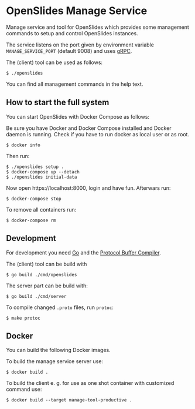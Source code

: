 # OpenSlides Manage Service

Manage service and tool for OpenSlides which provides some management commands
to setup and control OpenSlides instances.

The service listens on the port given by environment variable
`MANAGE_SERVICE_PORT` (default 9008) and uses [gRPC](https://grpc.io/).

The (client) tool can be used as follows:

    $ ./openslides

You can find all management commands in the help text.


## How to start the full system

You can start OpenSlides with Docker Compose as follows:

Be sure you have Docker and Docker Compose installed and Docker daemon is
running. Check if you have to run docker as local user or as root.

    $ docker info

Then run:

    $ ./openslides setup .
    $ docker-compose up --detach
    $ ./openslides initial-data

Now open https://localhost:8000, login and have fun. Afterwars run:

    $ docker-compose stop

To remove all containers run:

    $ docker-compose rm


## Development

For development you need [Go](https://golang.org/) and the [Protocol Buffer
Compiler](https://grpc.io/docs/protoc-installation/).

The (client) tool can be build with

    $ go build ./cmd/openslides

The server part can be build with:

    $ go build ./cmd/server

To compile changed `.proto` files, run `protoc`:

    $ make protoc


## Docker

You can build the following Docker images.

To build the manage service server use:

    $ docker build .

To build the client e. g. for use as one shot container with customized command
use:

    $ docker build --target manage-tool-productive .
